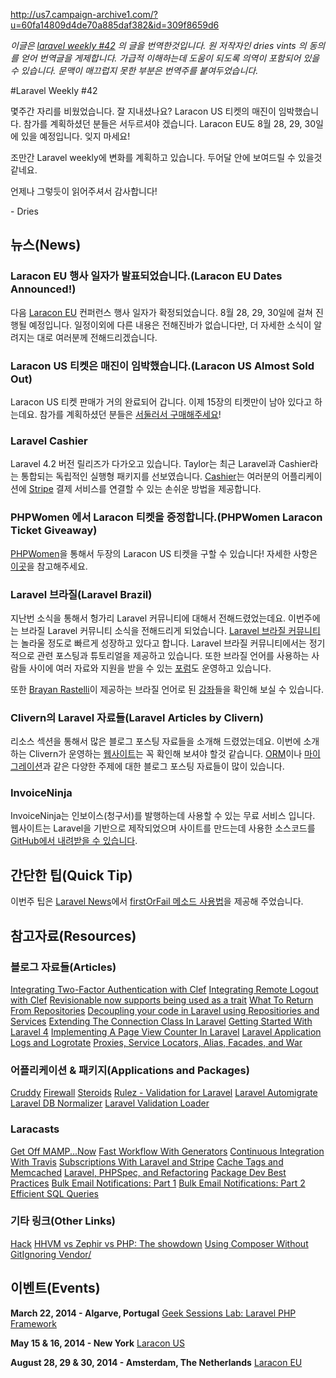 http://us7.campaign-archive1.com/?u=60fa14809d4de70a885daf382&id=309f8659d6

*이글은 [laravel weekly #42](http://us7.campaign-archive1.com/?u=60fa14809d4de70a885daf382&id=309f8659d6) 의 글을 번역한것입니다. 원 저작자인 dries vints 의 동의를 얻어 번역글을 게제합니다. 가급적 이해하는데 도움이 되도록 의역이 포함되어 있을 수 있습니다. 문맥이 매끄럽지 못한 부분은 번역주를 붙여두었습니다.*


#Laravel Weekly #42

몇주간 자리를 비웠었습니다. 잘 지내셨나요? Laracon US 티켓의 매진이 임박했습니다. 참가를 계획하셨던 분들은 서두르셔야 겠습니다. Laracon EU도 8월 28, 29, 30일에 있을 예정입니다. 잊지 마세요!

조만간 Laravel weekly에 변화를 계획하고 있습니다. 두어달 안에 보여드릴 수 있을것 같네요.

언제나 그렇듯이 읽어주셔서 감사합니다!

\- Dries
## 뉴스(News)

### Laracon EU 행사 일자가 발표되었습니다.(Laracon EU Dates Announced!)

다음 [Laracon EU](http://laracon.eu/2014/) 컨퍼런스 행사 일자가 확정되었습니다. 8월 28, 29, 30일에 걸쳐 진행될 예정입니다. 일정이외에 다른 내용은 전해진바가 없습니다만, 더 자세한 소식이 알려지는 대로 여러분께 전해드리겠습니다.

### Laracon US 티켓은 매진이 임박했습니다.(Laracon US Almost Sold Out)

Laracon US 티켓 판매가 거의 완료되어 갑니다. 이제 15장의 티켓만이 남아 있다고 하는데요. 참가를 계획하셨던 분들은 [서둘러서 구매해주세요](https://conference.laravel.com/)!

### Laravel Cashier

Laravel 4.2 버전 릴리즈가 다가오고 있습니다. Taylor는 최근 Laravel과 Cashier라는 통합되는 독립적인 실행형 패키지를 선보였습니다. [Cashier](https://github.com/laravel/cashier)는 여러분의 어플리케이션에 [Stripe](https://stripe.com/) 결제 서비스를 연결할 수 있는 손쉬운 방법을 제공합니다.

### PHPWomen 에서 Laracon 티켓을 증정합니다.(PHPWomen Laracon Ticket Giveaway)

[PHPWomen](http://phpwomen.org/)을 통해서 두장의 Laracon US 티켓을 구할 수 있습니다! 자세한 사항은 [이곳](https://docs.google.com/forms/d/1fvoAoJra55tLsPpRKyGZG0G6nmCJXImvE4wdBqgQ4y4/viewform)을 참고해주세요.

### Laravel 브라질(Laravel Brazil)

지난번 소식을 통해서 헝가리 Laravel 커뮤니티에 대해서 전해드렸었는데요. 이번주에는 브라질 Laravel 커뮤니티 소식을 전해드리게 되었습니다. [Laravel 브라질 커뮤니티](http://www.laravel.com.br/)는 놀라울 정도로 빠르게 성장하고 있다고 합니다. Laravel 브라질 커뮤니티에서는 정기적으로 관련 포스팅과 튜토리얼을 제공하고 있습니다. 또한 브라질 언어를 사용하는 사람들 사이에 여러 자료와 지원을 받을 수 있는 [포럼](http://forum.laravel.com.br/)도 운영하고 있습니다.

또한 [Brayan Rastelli](https://twitter.com/heybrayan)이 제공하는 브라질 언어로 된 [강좌](http://www.edukee.com/pt/curso/curso-imersao-laravel-4/sala-unica/1699276709)들을 확인해 보실 수 있습니다.

### Clivern의 Laravel 자료들(Laravel Articles by Clivern)

리소스 섹션을 통해서 많은 블로그 포스팅 자료들을 소개해 드렸었는데요. 이번에 소개하는 Clivern가 운영하는 [웹사이트](http://clivern.com/category/laravel/)는 꼭 확인해 보셔야 할것 같습니다. [ORM](http://clivern.com/laravel-orm-part1/)이나 [마이그레이션](http://clivern.com/laravel-migrations-part1/)과 같은 다양한 주제에 대한 블로그 포스팅 자료들이 많이 있습니다.

### InvoiceNinja

InvoiceNinja는 인보이스(청구서)를 발행하는데 사용할 수 있는 무료 서비스 입니다. 웹사이트는 Laravel을 기반으로 제작되었으며 사이트를 만드는데 사용한 소스코드를 [GitHub에서 내려받을 수 있습니다](https://github.com/hillelcoren/invoice-ninja/blob/master/LICENSE).

## 간단한 팁(Quick Tip)

이번주 팁은 [Laravel News](http://laravel-news.com/)에서 [firstOrFail 메소드 사용법](http://laravel-news.com/post/80173955034/laravel-firstorfail-forthewin)을 제공해 주었습니다.

## 참고자료(Resources)

### 블로그 자료들(Articles)

[Integrating Two-Factor Authentication with Clef](http://blog.enge.me/post/integrating-two-factor-authentication-with-clef)
[Integrating Remote Logout with Clef](http://blog.enge.me/post/integrating-remote-logout-with-clef)
[Revisionable now supports being used as a trait](http://www.chrisduell.com/blog/development/revisionable-now-supports-being-used-as-a-trait/)
[What To Return From Repositories](http://programmingarehard.com/2014/03/12/what-to-return-from-repositories.html)
[Decoupling your code in Laravel using Repositiories and Services](http://dfg.gd/blog/decoupling-your-code-in-laravel-using-repositiories-and-services)
[Extending The Connection Class In Laravel](http://blog.stidges.com/post/extending-the-connection-class-in-laravel)
[Getting Started With Laravel 4](https://medium.com/tech-reviews/f8881d2014c7)
[Implementing A Page View Counter In Laravel](http://blog.stidges.com/post/implementing-a-page-view-counter-in-laravel)
[Laravel Application Logs and Logrotate](http://thereluctantdeveloper.com/2014/03/laravel-application-logs-logrotate/)
[Proxies, Service Locators, Alias, Facades, and War](http://ryantablada.com/post/proxies-service-locators-alias-facades-and-war)

### 어플리케이션 & 패키지(Applications and Packages)

[Cruddy](https://github.com/lazychaser/cruddy)
[Firewall](https://github.com/antonioribeiro/firewall)
[Steroids](https://github.com/antonioribeiro/steroids)
[Rulez - Validation for Laravel](https://github.com/keevitaja/rulez-laravel)
[Laravel Automigrate](https://github.com/marlek/laravel-automigrate)
[Laravel DB Normalizer](https://github.com/stidges/laravel-db-normalizer)
[Laravel Validation Loader](https://github.com/fortrabbit/validator-loader)

### Laracasts

[Get Off MAMP...Now](https://laracasts.com/lessons/get-off-mamp-now)
[Fast Workflow With Generators](https://laracasts.com/lessons/fast-workflow-with-generators)
[Continuous Integration With Travis](https://laracasts.com/lessons/continuous-integration-with-travis)
[Subscriptions With Laravel and Stripe](https://laracasts.com/lessons/painless-subscriptions-with-laravel-and-stripe)
[Cache Tags and Memcached](https://laracasts.com/lessons/cache-tags-and-memcached)
[Laravel, PHPSpec, and Refactoring](https://laracasts.com/lessons/phpspec-laravel-and-refactoring)
[Package Dev Best Practices](https://laracasts.com/lessons/composer-package-development-best-practices)
[Bulk Email Notifications: Part 1](https://laracasts.com/lessons/bulk-email-notifications-part-1)
[Bulk Email Notifications: Part 2](https://laracasts.com/lessons/bulk-email-notifications-part-2)
[Efficient SQL Queries](https://laracasts.com/lessons/efficient-sql-queries)

### 기타 링크(Other Links)

[Hack](http://hacklang.org/)
[HHVM vs Zephir vs PHP: The showdown](http://simonholywell.com/post/2014/02/hhvm-vs-zephir-vs-php-the-showdown.html)
[Using Composer Without GitIgnoring Vendor/](http://www.lornajane.net/posts/2014/using-composer-without-gitignoring)

## 이벤트(Events)

**March 22, 2014 - Algarve, Portugal**
[Geek Sessions Lab: Laravel PHP Framework](https://www.facebook.com/events/221772971354788)

**May 15 & 16, 2014 - New York**
[Laracon US](https://conference.laravel.com/)

**August 28, 29 & 30, 2014 - Amsterdam, The Netherlands**
[Laracon EU](http://laracon.eu/2014/)